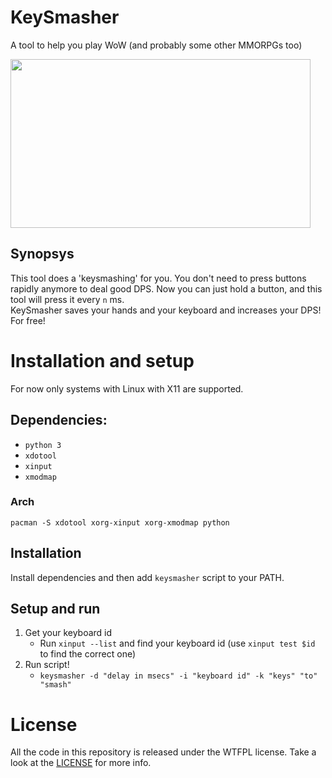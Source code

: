 # KeySmasher

A tool to help you play WoW (and probably some other MMORPGs too)  

<img src="_images/demo.gif" alt= "" width="480" height="270">

## Synopsys

This tool does a 'keysmashing' for you. You don't need to press
buttons rapidly anymore to deal good DPS. Now you can just hold a button, and 
this tool will press it every `n` ms.  
KeySmasher saves your hands and your keyboard and increases your DPS! For free!

# Installation and setup
For now only systems with Linux with X11 are supported.

## Dependencies:
* `python 3`
* `xdotool`
* `xinput`
* `xmodmap`

### Arch
``` shell script
pacman -S xdotool xorg-xinput xorg-xmodmap python
```

## Installation
Install dependencies and then add `keysmasher` script to your PATH.

## Setup and run
1. Get your keyboard id
    * Run `xinput --list` and find your keyboard id (use `xinput test $id` to find the correct one)
2. Run script!
    * `keysmasher -d "delay in msecs" -i "keyboard id" -k "keys" "to" "smash"`

# License
All the code in this repository is released under the WTFPL license. Take a look at the [LICENSE](LICENSE) for more info.